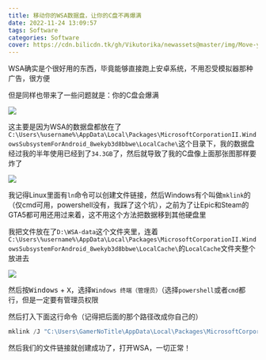 ```yaml
---
title: 移动你的WSA数据盘，让你的C盘不再爆满
date: 2022-11-24 13:09:57
tags: Software
categories: Software
cover: https://cdn.bilicdn.tk/gh/Vikutorika/newassets@master/img/Move-your-wsa-data/explorer-20220830-181707.png
---
```


WSA确实是个很好用的东西，毕竟能够直接跑上安卓系统，不用忍受模拟器那种广告，很方便

但是同样也带来了一些问题就是：你的C盘会爆满

![](https://cdn.bilicdn.tk/gh/Vikutorika/newassets@master/img/Move-your-wsa-data/explorer-20220830-181707.png)

这主要是因为WSA的数据盘都放在了`C:\Users\%username%\AppData\Local\Packages\MicrosoftCorporationII.WindowsSubsystemForAndroid_8wekyb3d8bbwe\LocalCache\`这个目录下，我的数据盘经过我的半年使用已经到了`34.3GB`了，然后就导致了我的C盘像上面那张图那样要炸了

![](https://cdn.bilicdn.tk/gh/Vikutorika/newassets@master/img/Move-your-wsa-data/explorer-20221124-131312.png)

我记得Linux里面有`ln`命令可以创建文件链接，然后Windows有个叫做`mklink`的（仅cmd可用，powershell没有，我踩了这个坑），之前为了让Epic和Steam的GTA5都可用还用过来着，这不用这个方法把数据移到其他硬盘里

我把文件放在了`D:\WSA-data`这个文件夹里，连着`C:\Users\%username%\AppData\Local\Packages\MicrosoftCorporationII.WindowsSubsystemForAndroid_8wekyb3d8bbwe\LocalCache\`的`LocalCache`文件夹整个放进去

![](https://cdn.bilicdn.tk/gh/Vikutorika/newassets@master/img/Move-your-wsa-data/explorer-20221124-131546.png)

然后按<kbd>Windows</kbd> + <kbd>X</kbd>，选择`Windows 终端（管理员）`（选择`powershell`或者`cmd`都行，但是一定要有管理员权限

然后打入下面这行命令（记得把后面的那个路径改成你自己的）

```powershell
mklink /J "C:\Users\GamerNoTitle\AppData\Local\Packages\MicrosoftCorporationII.WindowsSubsystemForAndroid_8wekyb3d8bbwe\LocalCache" "D:\WSA-data\LocalCache"
```

然后我们的文件链接就创建成功了，打开WSA，一切正常！
